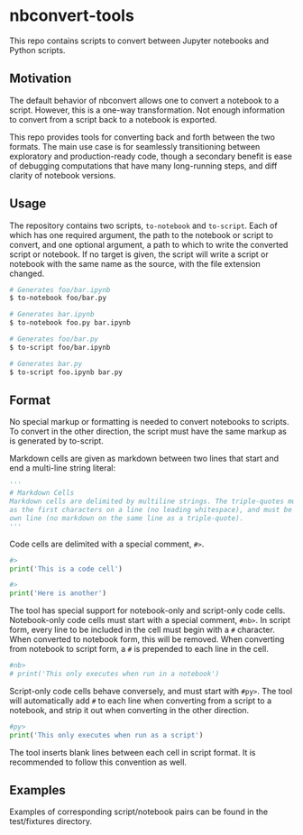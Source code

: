 nbconvert-tools
===============

This repo contains scripts to convert between Jupyter notebooks and Python
scripts.

Motivation
----------
The default behavior of nbconvert allows one to convert a notebook to a script.
However, this is a one-way transformation. Not enough information to convert
from a script back to a notebook is exported.

This repo provides tools for converting back and forth between the two formats.
The main use case is for seamlessly transitioning between exploratory and
production-ready code, though a secondary benefit is ease of debugging
computations that have many long-running steps, and diff clarity of notebook
versions.

Usage
-----
The repository contains two scripts, `to-notebook` and `to-script`. Each of
which has one required argument, the path to the notebook or script to convert,
and one optional argument, a path to which to write the converted script or
notebook. If no target is given, the script will write a script or notebook
with the same name as the source, with the file extension changed.

```bash
# Generates foo/bar.ipynb
$ to-notebook foo/bar.py

# Generates bar.ipynb
$ to-notebook foo.py bar.ipynb
```

```bash
# Generates foo/bar.py
$ to-script foo/bar.ipynb

# Generates bar.py
$ to-script foo.ipynb bar.py
```

Format
------
No special markup or formatting is needed to convert notebooks to scripts. To
convert in the other direction, the script must have the same markup as is
generated by to-script.

Markdown cells are given as markdown between two lines that start and end a
multi-line string literal:

```python
'''
# Markdown Cells
Markdown cells are delimited by multiline strings. The triple-quotes must appear
as the first characters on a line (no leading whitespace), and must be on their
own line (no markdown on the same line as a triple-quote).
'''
```

Code cells are delimited with a special comment, `#>`.

```python
#>
print('This is a code cell')

#>
print('Here is another')
```

The tool has special support for notebook-only and script-only code cells.
Notebook-only code cells must start with a special comment, `#nb>`. In script
form, every line to be included in the cell must begin with a `#` character.
When converted to notebook form, this will be removed. When converting from
notebook to script form, a `#` is prepended to each line in the cell.

```python
#nb>
# print('This only executes when run in a notebook')
```

Script-only code cells behave conversely, and must start with `#py>`. The tool
will automatically add `#` to each line when converting from a script to a
notebook, and strip it out when converting in the other direction.

```python
#py>
print('This only executes when run as a script')
```

The tool inserts blank lines between each cell in script format. It is
recommended to follow this convention as well.

Examples
--------
Examples of corresponding script/notebook pairs can be found in the
test/fixtures directory.
